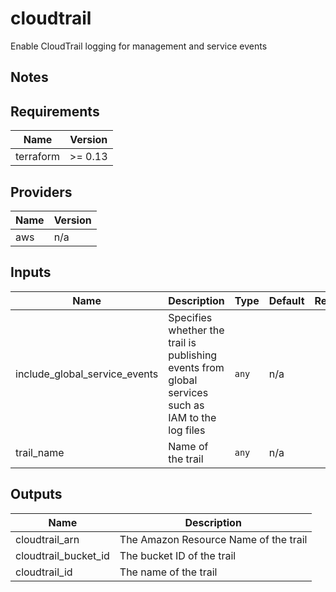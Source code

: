# cloudtrail

Enable CloudTrail logging for management and service events

## Notes

<!-- BEGINNING OF PRE-COMMIT-TERRAFORM DOCS HOOK -->
## Requirements

| Name | Version |
|------|---------|
| terraform | >= 0.13 |

## Providers

| Name | Version |
|------|---------|
| aws | n/a |

## Inputs

| Name | Description | Type | Default | Required |
|------|-------------|------|---------|:--------:|
| include\_global\_service\_events | Specifies whether the trail is publishing events from global services such as IAM to the log files | `any` | n/a | yes |
| trail\_name | Name of the trail | `any` | n/a | yes |

## Outputs

| Name | Description |
|------|-------------|
| cloudtrail\_arn | The Amazon Resource Name of the trail |
| cloudtrail\_bucket\_id | The bucket ID of the trail |
| cloudtrail\_id | The name of the trail |

<!-- END OF PRE-COMMIT-TERRAFORM DOCS HOOK -->
